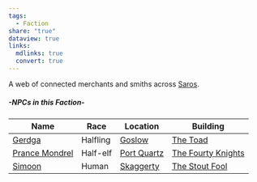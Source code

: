```yaml
---
tags:
  - Faction
share: "true"
dataview: true
links:
  mdlinks: true
  convert: true
---
```


A web of connected merchants and smiths across [Saros](../../History-&%20Lore/A-Brief-Saros-History.md).

##### -NPCs in this Faction-
| Name                                                                                   | Race     | Location                                                                    | Building                                                                                            |
| -------------------------------------------------------------------------------------- | -------- | --------------------------------------------------------------------------- | --------------------------------------------------------------------------------------------------- |
| [Gerdga](../../Locations-&%20NPCs/Cities%20&%20Towns/Goslow/NPCs/Gerdga.md)                      | Halfling | [Goslow](../../Locations-&%20NPCs/Cities%20&%20Towns/Goslow/Goslow.md)                | [The Toad](../../Locations-&%20NPCs/Cities%20&%20Towns/Goslow/Locations/The-Toad.md)                          |
| [Prance Mondrel](../../Locations-&%20NPCs/Cities%20&%20Towns/Port%20Quartz/NPCs/Prance-Mondrel.md) | Half-elf | [Port Quartz](../../Locations-&%20NPCs/Cities%20&%20Towns/Port%20Quartz/Port-Quartz.md) | [The Fourty Knights](../../Locations-&%20NPCs/Cities%20&%20Towns/Port%20Quartz/Locations/The-Fourty-Knights.md) |
| [Simoon](../../Locations-&%20NPCs/Cities%20&%20Towns/Skaggerty/NPCs/Simoon.md)                   | Human    | [Skaggerty](../../Locations-&%20NPCs/Cities%20&%20Towns/Skaggerty/Skaggerty.md)       | [The Stout Fool](../../Locations-&%20NPCs/Cities%20&%20Towns/Skaggerty/Locations/The-Stout-Fool.md)           |

